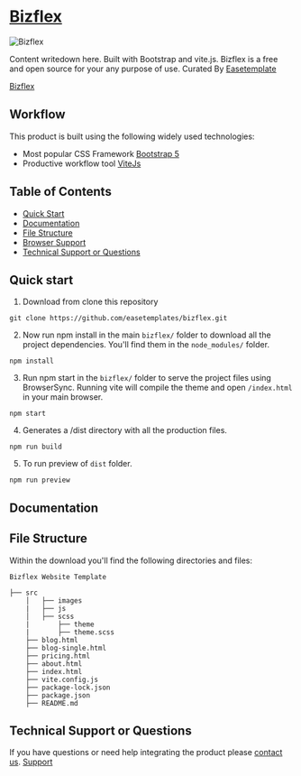 # [Bizflex](https://preview.easetemplate.com/bizflex/)

![Bizflex](https://github.com/easetemplates/bizflex/blob/main/src/assets/images/bizflex-business-template.jpg)

Content writedown here. Built with Bootstrap and vite.js. Bizflex is a free and open source for your any purpose of use. Curated By [Easetemplate](https://easetemplate.com/)

[Bizflex](https://preview.easetemplate.com/bizflex/)

## Workflow

This product is built using the following widely used technologies:

- Most popular CSS Framework [Bootstrap 5](https://getbootstrap.com/)
- Productive workflow tool [ViteJs](https://vitejs.dev/)

## Table of Contents

- [Quick Start](#quick-start)
- [Documentation](#documentation)
- [File Structure](#file-structure)
- [Browser Support](#browser-support)
- [Technical Support or Questions](#technical-support-or-questions)

## Quick start

1. Download from clone this repository

```
git clone https://github.com/easetemplates/bizflex.git
```

2. Now run npm install in the main `bizflex/` folder to download all the project dependencies. You'll find them in the `node_modules/` folder.

```
npm install
```

3. Run npm start in the `bizflex/` folder to serve the project files using BrowserSync. Running vite will compile the theme and open `/index.html` in your main browser.

```
npm start
```

4. Generates a /dist directory with all the production files.

```
npm run build
```

5. To run preview of `dist` folder.

```
npm run preview
```

## Documentation

## File Structure

Within the download you'll find the following directories and files:

```
Bizflex Website Template

├── src
    │   ├── images
    |   ├── js
    │   ├── scss
    |       ├── theme
    |       ├── theme.scss
    ├── blog.html
    ├── blog-single.html
    ├── pricing.html
    ├── about.html
    ├── index.html
    ├── vite.config.js
    ├── package-lock.json
    ├── package.json
    ├── README.md

```

## Technical Support or Questions

If you have questions or need help integrating the product please [contact us](https://easetemplate.com/). [Support](https://easetemplate.com/)
